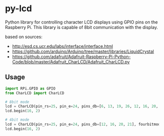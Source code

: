 # py-lcd

Python library for controlling character LCD displays using GPIO pins on the Raspberry Pi.
This library is capable of 8bit communication with the display.

based on sources:
 * http://esd.cs.ucr.edu/labs/interface/interface.html
 * https://github.com/arduino/Arduino/tree/master/libraries/LiquidCrystal
 * https://github.com/adafruit/Adafruit-Raspberry-Pi-Python-Code/blob/master/Adafruit_CharLCD/Adafruit_CharLCD.py

## Usage

```python
import RPi.GPIO as GPIO
from CharLCD import CharLCD

# 8bit mode
lcd = CharLCD(pin_rs=25, pin_e=24, pins_db=[6, 13, 19, 26, 12, 16, 20, 21], fourbitmode=False, GPIO=GPIO)
lcd.begin(16, 2)

# 4bit mode
lcd = CharLCD(pin_rs=25, pin_e=24, pins_db=[12, 16, 20, 21], fourbitmode=True, GPIO=GPIO)
lcd.begin(16, 2)
```
